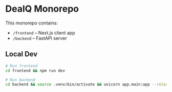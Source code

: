 # DealQ Monorepo

This monorepo contains:

- `/frontend` – Next.js client app
- `/backend` – FastAPI server

## Local Dev

```bash
# Run frontend
cd frontend && npm run dev

# Run backend
cd backend && source .venv/bin/activate && uvicorn app.main:app --reload
